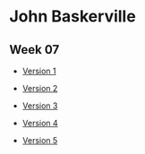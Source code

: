 John Baskerville
================

Week 07
-------

- [Version 1](https://LauraMitchell13.github.io/john-baskerville/version1.html)

- [Version 2](https://LauraMitchell13.github.io/john-baskerville/version2.html) 
- [Version 3](https://LauraMitchell13.github.io/john-baskerville/version3.html)

- [Version 4](https://LauraMitchell13.github.io/john-baskerville/version4.html)

- [Version 5](https://LauraMitchell13.github.io/john-baskerville/version5.html)
